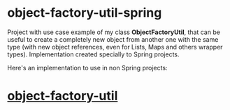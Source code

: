 # object-factory-util-spring
Project with use case example of my class **ObjectFactoryUtil**, that can be useful to create a completely new object from another one with the same type (with new object references, even for Lists, Maps and others wrapper types). Implementation created specially to Spring projects.

Here's an implementation to use in non Spring projects:

# [object-factory-util](https://github.com/gregoryfeijon/object-factory-util)
